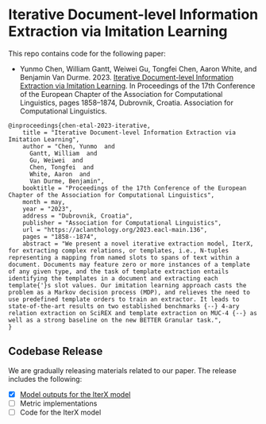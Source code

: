 # Iterative Document-level Information Extraction via Imitation Learning
This repo contains code for the following paper:

- Yunmo Chen, William Gantt, Weiwei Gu, Tongfei Chen, Aaron White, and Benjamin Van Durme.
  2023. [Iterative Document-level Information Extraction via Imitation Learning](https://arxiv.org/abs/2210.06600). In
  Proceedings of the 17th Conference of the European Chapter of the Association for Computational Linguistics, pages
  1858–1874, Dubrovnik, Croatia. Association for Computational Linguistics.

```
@inproceedings{chen-etal-2023-iterative,
    title = "Iterative Document-level Information Extraction via Imitation Learning",
    author = "Chen, Yunmo  and
      Gantt, William  and
      Gu, Weiwei  and
      Chen, Tongfei  and
      White, Aaron  and
      Van Durme, Benjamin",
    booktitle = "Proceedings of the 17th Conference of the European Chapter of the Association for Computational Linguistics",
    month = may,
    year = "2023",
    address = "Dubrovnik, Croatia",
    publisher = "Association for Computational Linguistics",
    url = "https://aclanthology.org/2023.eacl-main.136",
    pages = "1858--1874",
    abstract = "We present a novel iterative extraction model, IterX, for extracting complex relations, or templates, i.e., N-tuples representing a mapping from named slots to spans of text within a document. Documents may feature zero or more instances of a template of any given type, and the task of template extraction entails identifying the templates in a document and extracting each template{'}s slot values. Our imitation learning approach casts the problem as a Markov decision process (MDP), and relieves the need to use predefined template orders to train an extractor. It leads to state-of-the-art results on two established benchmarks {--} 4-ary relation extraction on SciREX and template extraction on MUC-4 {--} as well as a strong baseline on the new BETTER Granular task.",
}
```

## Codebase Release

We are gradually releasing materials related to our paper. The release includes the following:
- [x] [Model outputs for the IterX model](resources/model_outputs)
- [ ] Metric implementations
- [ ] Code for the IterX model
